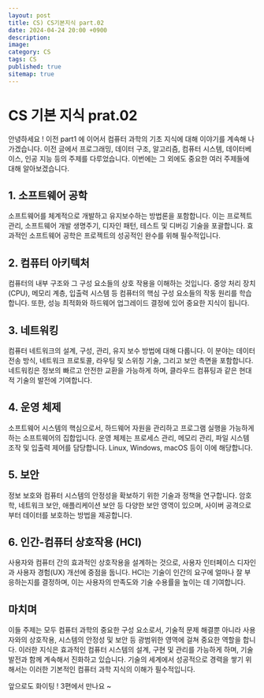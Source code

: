 ```yaml
---
layout: post
title: CS) CS기본지식 part.02
date: 2024-04-24 20:00 +0900
description: 
image: 
category: CS
tags: CS
published: true
sitemap: true
---
```

# CS 기본 지식 prat.02 #
안녕하세요 ! 이전 part1 에 이어서 컴퓨터 과학의 기초 지식에 대해 이야기를 계속해 나가겠습니다. 이전 글에서 프로그래밍, 데이터 구조, 알고리즘, 컴퓨터 시스템, 데이터베이스, 인공 지능 등의 주제를 다루었습니다. 이번에는 그 외에도 중요한 여러 주제들에 대해 알아보겠습니다.

## 1. 소프트웨어 공학
소프트웨어를 체계적으로 개발하고 유지보수하는 방법론을 포함합니다. 이는 프로젝트 관리, 소프트웨어 개발 생명주기, 디자인 패턴, 테스트 및 디버깅 기술을 포괄합니다. 효과적인 소프트웨어 공학은 프로젝트의 성공적인 완수를 위해 필수적입니다.

## 2. 컴퓨터 아키텍처
컴퓨터의 내부 구조와 그 구성 요소들의 상호 작용을 이해하는 것입니다. 중앙 처리 장치(CPU), 메모리 계층, 입출력 시스템 등 컴퓨터의 핵심 구성 요소들의 작동 원리를 학습합니다. 또한, 성능 최적화와 하드웨어 업그레이드 결정에 있어 중요한 지식이 됩니다.

## 3. 네트워킹
 컴퓨터 네트워크의 설계, 구성, 관리, 유지 보수 방법에 대해 다룹니다. 이 분야는 데이터 전송 방식, 네트워크 프로토콜, 라우팅 및 스위칭 기술, 그리고 보안 측면을 포함합니다. 네트워킹은 정보의 빠르고 안전한 교환을 가능하게 하며, 클라우드 컴퓨팅과 같은 현대적 기술의 발전에 기여합니다.

## 4. 운영 체제
소프트웨어 시스템의 핵심으로서, 하드웨어 자원을 관리하고 프로그램 실행을 가능하게 하는 소프트웨어의 집합입니다. 운영 체제는 프로세스 관리, 메모리 관리, 파일 시스템 조작 및 입출력 제어를 담당합니다. Linux, Windows, macOS 등이 이에 해당합니다.

## 5. 보안
정보 보호와 컴퓨터 시스템의 안정성을 확보하기 위한 기술과 정책을 연구합니다. 암호학, 네트워크 보안, 애플리케이션 보안 등 다양한 보안 영역이 있으며, 사이버 공격으로부터 데이터를 보호하는 방법을 제공합니다.

## 6. 인간-컴퓨터 상호작용 (HCI) 
사용자와 컴퓨터 간의 효과적인 상호작용을 설계하는 것으로, 사용자 인터페이스 디자인과 사용자 경험(UX) 개선에 중점을 둡니다. HCI는 기술이 인간의 요구에 얼마나 잘 부응하는지를 결정하며, 이는 사용자의 만족도와 기술 수용률을 높이는 데 기여합니다.


## 마치며
이들 주제는 모두 컴퓨터 과학의 중요한 구성 요소로서, 기술적 문제 해결뿐 아니라 사용자와의 상호작용, 시스템의 안정성 및 보안 등 광범위한 영역에 걸쳐 중요한 역할을 합니다. 이러한 지식은 효과적인 컴퓨터 시스템의 설계, 구현 및 관리를 가능하게 하며, 기술 발전과 함께 계속해서 진화하고 있습니다. 기술의 세계에서 성공적으로 경력을 쌓기 위해서는 이러한 기본적인 컴퓨터 과학 지식의 이해가 필수적입니다.

앞으로도 화이팅 ! 3편에서 만나요 ~
